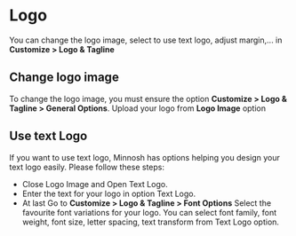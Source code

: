 # Logo

You can change the logo image, select to use text logo, adjust margin,... in **Customize > Logo & Tagline**

## Change logo image

To change the logo image, you must ensure the option **Customize > Logo & Tagline > General Options**.
Upload your logo from **Logo Image** option

## Use text Logo

If you want to use text logo, Minnosh has options helping you design your text logo easily. Please follow these steps:

- Close Logo Image and Open Text Logo.
- Enter the text for your logo in option Text Logo.
- At last Go to **Customize > Logo & Tagline > Font Options** Select the favourite font variations for your logo. You can select font family, font weight, font size, letter spacing, text transform from Text Logo option.